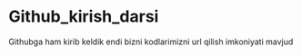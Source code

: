 # Github_kirish_darsi
Githubga ham kirib keldik endi bizni kodlarimizni url qilish imkoniyati mavjud
